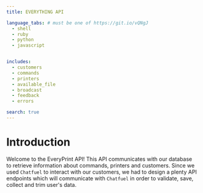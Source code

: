 ```yaml
---
title: EVERYTHING API

language_tabs: # must be one of https://git.io/vQNgJ
  - shell
  - ruby
  - python
  - javascript


includes:
  - customers
  - commands
  - printers
  - available_file
  - broadcast
  - feedback
  - errors

search: true
---
```


# Introduction

Welcome to the EveryPrint API! This API communicates with our database to retrieve information about commands, printers and customers. Since we used `Chatfuel` to interact with our customers,
we had to design a plenty API endpoints which will communicate with `Chatfuel` in order to validate, save, collect and trim user's data.
